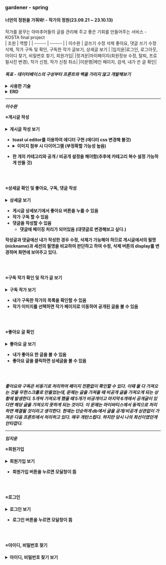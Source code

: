 ### gardener - spring

#### 너만의 정원을 가꿔봐! - 작가의 정원(23.09.21 ~ 23.10.13)

작가를 꿈꾸는 아마추어들의 글을 관리해 주고 좋은 기회를 만들어주는 서비스 - KOSTA final project
<br>
| 조원   | 역할   |
| ------ | ------ |
| 이수완 | 글쓰기 수정 삭제 좋아요, 댓글 쓰기 수정 삭제, 작가 구독 및 확인, 구독한 작가 글보기, 상세글 보기 |
|임지윤|로그인, 로그아웃, 아이디 찾기, 비밀번호 찾기, 회원가입|
|정겨운|마이페이지(회원정보 수정, 탈퇴, 프로필사진 변경), 작가 신청, 작가 신청 취소|
|이문행|메인 페이지, 검색, 내가 쓴 글 확인|

#### <i>목표 - 데이터베이스의 구성부터 프론트와 백을 가리지 않고 개발해보기</i>


<details>
  <summary><b>사용한 기술<b></summary>
<img src="https://img.shields.io/badge/Spring-6DB33F?style=for-the-badge&logo=Spring&logoColor=yellow">
<img src="https://img.shields.io/badge/jquery-7DF1E?style=for-the-badge&logo=jquery&logoColor=yellow">
<img src="https://img.shields.io/badge/JavaScript-0769AD?style=for-the-badge&logo=JavaScript&logoColor=yellow">
<img src="https://img.shields.io/badge/Oracle-F80000?style=for-the-badge&logo=Oracle&logoColor=yellow">
<img src="https://img.shields.io/badge/Bootstrap-7952B3?style=for-the-badge&logo=Bootstrap&logoColor=yellow">
<img src="https://img.shields.io/badge/Github-181717?style=for-the-badge&logo=Gitgub&logoColor=yellow">

이 외에 뱃지로 없는 슬픈 JSP, Mybatis
</details>

<details>
<summary>ERD</summary>
<img src="https://github.com/dev-swansea/gardener-spring/assets/79567992/7a7f67c7-bddd-469e-842e-e810bd2f586c">
</details>

---

<i>이수완</i>

⭐<b>게시글 작성</b>
<details>
  <summary>게시글 작성 보기</summary>
  <img src="https://github.com/dev-swansea/gardener-spring/assets/79567992/a7a0c610-a204-4dc9-bd1f-1c00473bb05b" height="500">
</details>

- toast ui editor를 이용하여 에디터 구현 (에디터 css 변경해 볼것)
- <details>
  <summary>이미지 첨부 시 다이어그램 (부정확할 가능성 높음)</summary>
  <img height="350" src="https://github.com/dev-swansea/gardener-spring/assets/79567992/33d9f0c1-86b9-4670-94d8-4d6dbbf47749">
</details> 

- 한 개의 카테고리와 공개 / 비공개 설정을 해야함(추후에 카테고리 복수 설정 가능하게 만들 것)

<br>
<br>

⭐<b>상세글 확인 및 좋아요, 구독, 댓글 작성</b>
<details>
  <summary>상세글 보기</summary>
  <img height=500 src="https://github.com/dev-swansea/gardener-spring/assets/79567992/3332afa7-c0ae-4892-be8b-999ce347e160"></details>

- 게시글 상세보기에서 좋아요 버튼을 누를 수 있음
- 작가 구독 할 수 있음
- 댓글을 작성할 수 있음
  - 댓글에 페이징 처리가 되어있음 (대댓글로 변경해보고 싶다.)

작성글과 댓글에선 내가 작성한 경우 수정, 삭제가 가능해야 하므로 게시글에서의 필명(nickname)과 세션의 필명을 비교하여 판단하고 하여 수정, 삭제 버튼의 display를 변경하며 화면에 보여주고 있다.

<br>
<br>

⭐<b>구독 작가 확인 및 작가 글 보기</b>
<details>
  <summary>구독 작가 보기</summary>
  <img height=500 src="https://github.com/dev-swansea/gardener-spring/assets/79567992/d10a070a-4899-461f-b439-038b007d5abb">
  <img height=500 src="https://github.com/dev-swansea/gardener-spring/assets/79567992/905b826d-31c2-4f8d-88cd-f3e7fec0ba6a">
</details>

- 내가 구독한 작가의 목록을 확인할 수 있음
- 작가 이미지를 선택하면 작가 페이지로 이동하여 공개된 글을 볼 수 있음

<br>
<br>

⭐<b>좋아요 글 확인</b>
<details>
  <summary>좋아요 글 보기</summary>
   <img height=500 src="https://github.com/dev-swansea/gardener-spring/assets/79567992/e6c505c4-c13c-4aad-a0f6-b62a839148a8">
</details>

- 내가 좋아요 한 글을 볼 수 있음
- 좋아요 글을 클릭하면 상세글을 볼 수 있음

<br>
<br>

<i>좋아요와 구독은 비동기로 처리하여 페이지 전환없이 확인할 수 있다. 이때 둘 다 가져오는 것을 무한스크롤로 만들었는데, 문제는 글을 
 가져올 때 비공개 글을 가져오게 되는 상황에 발생한다. 5개씩 가져오게 했을 때 5개가 비공개이고 마지막 6개에서 공개글이 있다면 해당 글을 가져오지 못하게 되는 것이다. 이 문제는 마이바티스에서 동적으로 처리하면 해결될 것이라고 생각한다. 현재는 단순하게 db에서 글을 공개/비공개 상관없이 가져온 다음 프론트에서 처리하고 있다. 매우 개탄스럽다. 하지만 당시 나의 최선이였던게 안타깝다. </i>
 
---

<i>임지윤</i>

⭐<b>회원가입</b>
<details>
  <summary>회원가입 보기</summary>
  <img height=500 src="https://github.com/dev-swansea/gardener-spring/assets/79567992/3a7b21e4-97ec-4aeb-b843-5a4e063a9763">
</details>

- 회원가입 버튼을 누르면 모달창이 뜸

<br>
<br>

⭐<b>로그인</b>
<details>
  <summary>로그인 보기</summary>
  <img height=500 src="https://github.com/dev-swansea/gardener-spring/assets/79567992/fbc05b54-582d-4789-9143-7ef971d4ff7f">
</details>

- 로그인 버튼을 누르면 모달창이 뜸

<br>
<br>


⭐<b>아이디, 비밀번호 찾기</b>
<details>
  <summary>아이디, 비밀번호 찾기 보기</summary>
  <img height=500 src="https://github.com/dev-swansea/gardener-spring/assets/79567992/92b7fa4c-456e-48a1-a06c-65c7e6e4ad83">
  <img height=500 src="https://github.com/dev-swansea/gardener-spring/assets/79567992/b4027bca-1387-41fd-817f-a8d612e211ba">


- 필명(nickname)과 이메일을 이용하여 아이디를 찾음
- 아이디와 이메일을 이용하여 비밀번호를 찾음

<br>
<br>

<i>시큐리티 난이도가 높아 적용하지 못한 아쉬움이 있다. 또한 프로필 이미지 등록도 구현되지 못했다. 그래도 처음 배운 사람이 이정도면 훌륭하게 해낸거 같다. 위의 기능들은 내가 구현해 보면 되겠다, 날 위해 남겨둔 기능이라 생각하자.</i>

---

<i>정겨운</i>

⭐<b>마이페이지(정보 수정, 탈퇴), 작가 취소</b>
<details>
  <summary>마이페이지 보기</summary>
  <img height=500 src="https://github.com/dev-swansea/gardener-spring/assets/79567992/b933cedb-8130-45e6-a5d4-119952240856">
</details>

- 회원정보 수정 버튼을 누르면 아이디와 가입일을 제외한 인풋창의 readonly 속성이 사라져 수정이 가능함
- 작가인 경우 작가 신청 취소를 누르면 작가 자격이 취소된다. 

<br>
<br>

⭐<b>작가 신청</b>
<details>
  <summary>작가 신청 보기</summary>
  <img height=500 src="https://github.com/dev-swansea/gardener-spring/assets/79567992/3701b63d-1a58-4a3f-b53a-c03b1b59ece5">
</details>

- 폼을 작성하고 제출하기 버튼을 누르면 자동으로 신청됨

<br>
<br>

<i>"신청 후 어떠한 조건으로 받을 것인가" 와 관리자 기능을 구현하지 못해 무조건 작가가 될 수 있도록 하였다. 대기 상태와 작가 권한도 추가하고 싶으며 여기서도 프로필 이미지 변경을 구현하지 못하였기 때문에 이미지는 없다.
개발을 처음배운 두 사람 모두 이 부분을 어려워했다. 책에 좋은 예시가 있어서 내가 이해한 것으로 가르쳐 주기 보단 책의 예시가 훨씬 좋다고 판단하여 관여하지 않았는데, 이게 좀 후회가 된다.</i>

---

<i>이문행</i>

⭐<b>메인 화면</b>
<details>
  <summary>메인 화면 보기</summary>
  <img src="https://github.com/dev-swansea/gardener-spring/assets/79567992/fc747d0e-0350-4b3d-ae74-3f77053310e2"  height="500px"> 
</details>

- 부트스트랩을 이용하여 중앙 이미지의 slide를 구성 <br>
- 카테고리를 클릭하면 해당 카테고리로 쓴 글 검색으로 이동 <br>
- 카테고리 아래 좋아요 순으로 글이 보여짐(개인적으로, 공개된 최신글 순서대로 보여줄 것) <br>
- 좋아요 글이 가장 많은 작가의 글을 가장 아래 카드 섹션으로 보여줌 (개인적으로, 기간별 좋아요 글이 많은 순서대로 변경할 것)

<br>
<br>

⭐<b>검색 후 화면</b> 
<details>
  <summary>검색 후 화면 보기</summary>
  <img height="500" alt="검색" src="https://github.com/dev-swansea/gardener-spring/assets/79567992/f514139f-ddcd-4d01-ab15-ee0d52697be2"> 
</details>

- 글 제목, 작가명, 내용으로 검색이 가능함

<br>
<br>

⭐<b>내가 쓴 글 확인</b>
<details>
  <summary>내가 쓴 글 확인 보기</summary>
  <img height="500" alt="내가 쓴 글" src="https://github.com/dev-swansea/gardener-spring/assets/79567992/93206bce-c9dc-4696-b3d2-8aba7d99b063"> 
</details>

- 본인이 쓴 글을 확인할 수 있음

<br>
<br>

⭐<b>공개글 확인</b>
<details>
  <summary>공개글 확인 보기</summary>
  <img height="500" alt="공개글 보기" src="https://github.com/dev-swansea/gardener-spring/assets/79567992/4b9fd983-b704-41e9-a84d-30e9e26ccc30">
</details>

- 공개처리된 글을 확인할 수 있음



